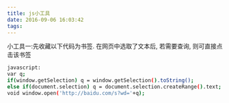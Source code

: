 ```yaml
---
title: js小工具
date: 2016-09-06 16:03:42
tags:
---
```


小工具一:先收藏以下代码为书签. 在网页中选取了文本后, 若需要查询, 则可直接点击该书签
``` bash
javascript: 
var q;
if(window.getSelection) q = window.getSelection().toString();
else if(document.selection) q = document.selection.createRange().text;
void window.open('http://baidu.com/s?wd='+q);

```


